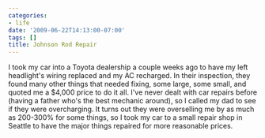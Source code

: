 ```yaml
---
categories:
- life
date: '2009-06-22T14:13:00-07:00'
tags: []
title: Johnson Rod Repair
---
```


I took my car into a Toyota dealership a couple weeks ago to have my left headlight's wiring replaced and my AC recharged. In their inspection, they found many other things that needed fixing, some large, some small, and quoted me a $4,000 price to do it all. I've never dealt with car repairs before (having a father who's the best mechanic around), so I called my dad to see if they were overcharging. It turns out they were overselling me by as much as 200-300% for some things, so I took my car to a small repair shop in Seattle to have the major things repaired for more reasonable prices.
